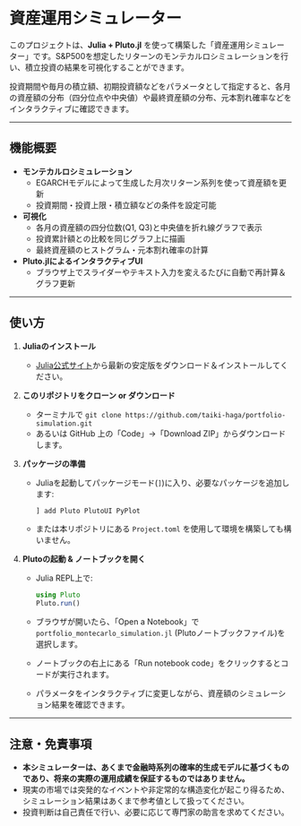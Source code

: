 # 資産運用シミュレーター

このプロジェクトは、**Julia + Pluto.jl** を使って構築した「資産運用シミュレーター」です。S&P500を想定したリターンのモンテカルロシミュレーションを行い、積立投資の結果を可視化することができます。

投資期間や毎月の積立額、初期投資額などをパラメータとして指定すると、各月の資産額の分布（四分位点や中央値）や最終資産額の分布、元本割れ確率などをインタラクティブに確認できます。

---

## 機能概要

- **モンテカルロシミュレーション**
  - EGARCHモデルによって生成した月次リターン系列を使って資産額を更新
  - 投資期間・投資上限・積立額などの条件を設定可能
- **可視化**
  - 各月の資産額の四分位数(Q1, Q3)と中央値を折れ線グラフで表示
  - 投資累計額との比較を同じグラフ上に描画
  - 最終資産額のヒストグラム・元本割れ確率の計算
- **Pluto.jlによるインタラクティブUI**
  - ブラウザ上でスライダーやテキスト入力を変えるたびに自動で再計算＆グラフ更新

---

## 使い方

1. **Juliaのインストール**

   - [Julia公式サイト](https://julialang.org/)から最新の安定版をダウンロード＆インストールしてください。

2. **このリポジトリをクローン or ダウンロード**

   - ターミナルで `git clone https://github.com/taiki-haga/portfolio-simulation.git`
   - あるいは GitHub 上の「Code」→「Download ZIP」からダウンロードします。

3. **パッケージの準備**

   - Juliaを起動してパッケージモード(`]`)に入り、必要なパッケージを追加します:

     ```julia
     ] add Pluto PlutoUI PyPlot
     
     ```

   - または本リポジトリにある `Project.toml` を使用して環境を構築しても構いません。

4. **Plutoの起動 & ノートブックを開く**

   - Julia REPL上で:

     ```julia
     using Pluto
     Pluto.run()
     
     ```

   - ブラウザが開いたら、「Open a Notebook」で `portfolio_montecarlo_simulation.jl` (Plutoノートブックファイル)を選択します。

   - ノートブックの右上にある「Run notebook code」をクリックするとコードが実行されます。

   - パラメータをインタラクティブに変更しながら、資産額のシミュレーション結果を確認できます。

---

## 注意・免責事項

- **本シミュレーターは、あくまで金融時系列の確率的生成モデルに基づくものであり、将来の実際の運用成績を保証するものではありません。**
- 現実の市場では突発的なイベントや非定常的な構造変化が起こり得るため、シミュレーション結果はあくまで参考値として扱ってください。
- 投資判断は自己責任で行い、必要に応じて専門家の助言を求めてください。
